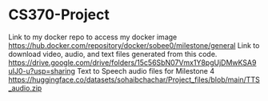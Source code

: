# CS370-Project 
Link to my docker repo to access my docker image
https://hub.docker.com/repository/docker/sobee0/milestone/general
Link to download video, audio, and text files generated from this code.
https://drive.google.com/drive/folders/15c56SbN07Vmx1Y8pgUjDMwKSA9uIJ0-u?usp=sharing
Text to Speech audio files for Milestone 4 https://huggingface.co/datasets/sohaibchachar/Project_files/blob/main/TTS_audio.zip
